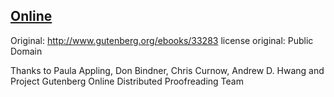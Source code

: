 ## [Online](http://calculusmadeeasy.org/)

Original:
http://www.gutenberg.org/ebooks/33283
license original: Public Domain

Thanks to Paula Appling, Don Bindner, Chris Curnow, Andrew D. Hwang
and
Project Gutenberg Online Distributed Proofreading Team

